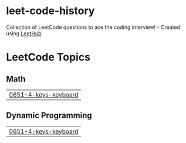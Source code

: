 # leet-code-history
Collection of LeetCode questions to ace the coding interview! - Created using [LeetHub](https://github.com/QasimWani/LeetHub)

<!---LeetCode Topics Start-->
# LeetCode Topics
## Math
|  |
| ------- |
| [0651-4-keys-keyboard](https://github.com/peterlee13795/leet-code-history/tree/master/0651-4-keys-keyboard) |
## Dynamic Programming
|  |
| ------- |
| [0651-4-keys-keyboard](https://github.com/peterlee13795/leet-code-history/tree/master/0651-4-keys-keyboard) |
<!---LeetCode Topics End-->